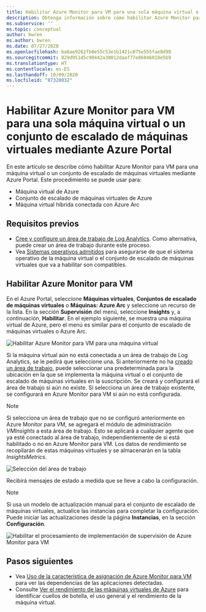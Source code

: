 ```yaml
---
title: Habilitar Azure Monitor para VM para una sola máquina virtual o un conjunto de escalado de máquinas virtuales mediante Azure Portal
description: Obtenga información sobre cómo habilitar Azure Monitor para VM en una sola máquina virtual o un conjunto de escalado de máquinas virtuales de Azure mediante Azure Portal.
ms.subservice: ''
ms.topic: conceptual
author: bwren
ms.author: bwren
ms.date: 07/27/2020
ms.openlocfilehash: ba6ae9262fb0e55c53e1b1421c075e555fae8d98
ms.sourcegitcommit: 829d951d5c90442a38012daaf77e86046018e5b9
ms.translationtype: HT
ms.contentlocale: es-ES
ms.lasthandoff: 10/09/2020
ms.locfileid: "87328032"
---
```

# <a name="enable-azure-monitor-for-single-virtual-machine-or-virtual-machine-scale-set-in-the-azure-portal"></a>Habilitar Azure Monitor para VM para una sola máquina virtual o un conjunto de escalado de máquinas virtuales mediante Azure Portal
En este artículo se describe cómo habilitar Azure Monitor para VM para una máquina virtual o un conjunto de escalado de máquinas virtuales mediante Azure Portal. Este procedimiento se puede usar para:

- Máquina virtual de Azure
- Conjunto de escalado de máquinas virtuales de Azure
- Máquina virtual híbrida conectada con Azure Arc

## <a name="prerequisites"></a>Requisitos previos

- [Cree y configure un área de trabajo de Log Analytics](vminsights-configure-workspace.md). Como alternativa, puede crear un área de trabajo durante este proceso.
- Vea [Sistemas operativos admitidos](vminsights-enable-overview.md#supported-operating-systems) para asegurarse de que el sistema operativo de la máquina virtual o el conjunto de escalado de máquinas virtuales que va a habilitar son compatibles. 

## <a name="enable-azure-monitor-for-vms"></a>Habilitar Azure Monitor para VM

En el Azure Portal, seleccione **Máquinas virtuales**, **Conjuntos de escalado de máquinas virtuales** o **Máquinas: Azure Arc** y seleccione un recurso de la lista. En la sección **Supervisión** del menú, seleccione **Insights** y, a continuación, **Habilitar**. En el ejemplo siguiente, se muestra una máquina virtual de Azure, pero el menú es similar para el conjunto de escalado de máquinas virtuales o Azure Arc.

![Habilitar Azure Monitor para VM para una máquina virtual](media/vminsights-enable-single-vm/enable-vminsights-vm-portal.png)

Si la máquina virtual aún no está conectada a un área de trabajo de Log Analytics, se le pedirá que seleccione una. Si anteriormente no ha [creado un área de trabajo](../../azure-monitor/learn/quick-create-workspace.md), puede seleccionar una predeterminada para la ubicación en la que se implementa la máquina virtual o el conjunto de escalado de máquinas virtuales en la suscripción. Se creará y configurará el área de trabajo si aún no existe. Si selecciona un área de trabajo existente, se configurará en Azure Monitor para VM si aún no está configurada.

> [!NOTE]
> Si selecciona un área de trabajo que no se configuró anteriormente en Azure Monitor para VM, se agregará el módulo de administración *VMInsights* a esta área de trabajo. Esto se aplicará a cualquier agente que ya esté conectado al área de trabajo, independientemente de si está habilitado o no en Azure Monitor para VM. Los datos de rendimiento se recopilarán de estas máquinas virtuales y se almacenarán en la tabla *InsightsMetrics*.

![Selección del área de trabajo](media/vminsights-configure-workspace/select-workspace.png)

Recibirá mensajes de estado a medida que se lleve a cabo la configuración.

>[!NOTE]
>Si usa un modelo de actualización manual para el conjunto de escalado de máquinas virtuales, actualice las instancias para completar la configuración. Puede iniciar las actualizaciones desde la página **Instancias**, en la sección **Configuración**.

![Habilitar el procesamiento de implementación de supervisión de Azure Monitor para VM](media/vminsights-enable-single-vm/onboard-vminsights-vm-portal-status.png)



## <a name="next-steps"></a>Pasos siguientes

* Vea [Uso de la característica de asignación de Azure Monitor para VM](vminsights-maps.md) para ver las dependencias de las aplicaciones detectadas. 
* Consulte [Ver el rendimiento de las máquinas virtuales de Azure](vminsights-performance.md) para identificar cuellos de botella, el uso general y el rendimiento de la máquina virtual.
